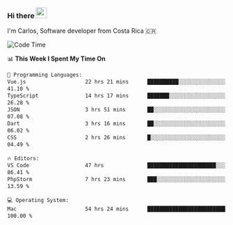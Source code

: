 ### Hi there <img src="https://media.giphy.com/media/hvRJCLFzcasrR4ia7z/giphy.gif" width="25px" height="25px">

I'm Carlos, Software developer from Costa Rica 🇨🇷

[//]: # (<a href="https://app.daily.dev/carum98"><img src="https://github.com/carum98/carum98/blob/main/devcard.svg" width="400" alt="Carlos Umaña Acevedo's Dev Card"/></a>)


<!--START_SECTION:waka-->
![Code Time](http://img.shields.io/badge/Code%20Time-13%2C184%20hrs%2043%20mins-blue)

📊 **This Week I Spent My Time On** 

```text
💬 Programming Languages: 
Vue.js                   22 hrs 21 mins      ██████████░░░░░░░░░░░░░░░   41.10 % 
TypeScript               14 hrs 17 mins      ███████░░░░░░░░░░░░░░░░░░   26.28 % 
JSON                     3 hrs 51 mins       ██░░░░░░░░░░░░░░░░░░░░░░░   07.08 % 
Dart                     3 hrs 16 mins       ██░░░░░░░░░░░░░░░░░░░░░░░   06.02 % 
CSS                      2 hrs 26 mins       █░░░░░░░░░░░░░░░░░░░░░░░░   04.49 % 

🔥 Editors: 
VS Code                  47 hrs              ██████████████████████░░░   86.41 % 
PhpStorm                 7 hrs 23 mins       ███░░░░░░░░░░░░░░░░░░░░░░   13.59 % 

💻 Operating System: 
Mac                      54 hrs 24 mins      █████████████████████████   100.00 % 
```


<!--END_SECTION:waka-->

